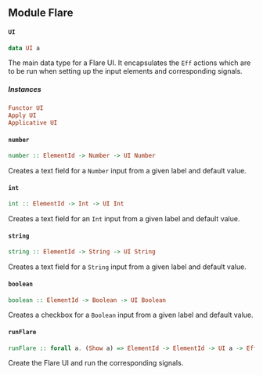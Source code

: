 ## Module Flare

#### `UI`

``` purescript
data UI a
```

The main data type for a Flare UI. It encapsulates the `Eff` actions
which are to be run when setting up the input elements and corresponding
signals.

##### Instances
``` purescript
Functor UI
Apply UI
Applicative UI
```

#### `number`

``` purescript
number :: ElementId -> Number -> UI Number
```

Creates a text field for a `Number` input from a given label and default
value.

#### `int`

``` purescript
int :: ElementId -> Int -> UI Int
```

Creates a text field for an `Int` input from a given label and default
value.

#### `string`

``` purescript
string :: ElementId -> String -> UI String
```

Creates a text field for a `String` input from a given label and default
value.

#### `boolean`

``` purescript
boolean :: ElementId -> Boolean -> UI Boolean
```

Creates a checkbox for a `Boolean` input from a given label and default
value.

#### `runFlare`

``` purescript
runFlare :: forall a. (Show a) => ElementId -> ElementId -> UI a -> Eff (dom :: DOM) Unit
```

Create the Flare UI and run the corresponding signals.


